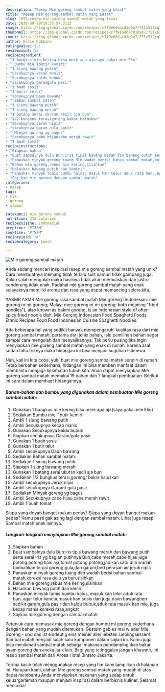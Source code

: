 ```yaml
---
description: "Resep Mie goreng sambal matah yang Lezat"
title: "Resep Mie goreng sambal matah yang Lezat"
slug: 1053-resep-mie-goreng-sambal-matah-yang-lezat
date: 2020-09-28T19:55:57.311Z
image: https://img-global.cpcdn.com/recipes/c7f9e60dac81d9a7/751x532cq70/mie-goreng-sambal-matah-foto-resep-utama.jpg
thumbnail: https://img-global.cpcdn.com/recipes/c7f9e60dac81d9a7/751x532cq70/mie-goreng-sambal-matah-foto-resep-utama.jpg
cover: https://img-global.cpcdn.com/recipes/c7f9e60dac81d9a7/751x532cq70/mie-goreng-sambal-matah-foto-resep-utama.jpg
author: Essie Robbins
ratingvalue: 3.1
reviewcount: 12
recipeingredient:
- "1 bungkus mie kering bisa merk apa ajasaya pakai mie Eko"
- " Bumbu mie 1butir kemiri"
- "1 siung bawang putih"
- "Secukupnya kecap manis"
- "Secukupnya kaldu bubuk"
- "secukupnya Garamgula pasir"
- "1 buah sosis"
- "1 butir telur"
- "secukupnya Daun bawang"
- " Bahan sambal matah"
- "1 siung bawang putih"
- "1 siung bawang merah"
- "1 batang serai ukuran kecil aja bun"
- "1/2 bungkus terasigoreng bakar haluskan"
- "secukupnya Jeruk nipis"
- "secukupnya Garam gula pasir"
- " Minyak goreng yg bagus"
- "Secukupnya cabe hijaucabe merah rawit"
- "1 buah tomat"
recipeinstructions:
- "Siapkan bahan"
- "Buat sambalnya dulu Bun:iris tipis bawang merah dan bawang putih serta serai iris yg bagian putihnya Bun,cabe merah,cabe hijau juga potong potong tipis aja,tomat potong potong,jadikan satu dlm wadah tambahkan terasi goreng,gula,dan garam,beri perasan air jeruk nipis"
- "Panaskan minyak goreng tuang dlm wadah berisi bahan sambal matah,koreksi rasa dulu ya bun.sisihkan"
- "Bahan mie goreng,rebus mie kering,sisihkan"
- "Haluskan bawang putih dan kemiri"
- "Panaskan minyak tumis bumbu halus, masuk kan telur aduk rata bun..agar telur hancur,masuk kan sosis dan juga daun bawangberi sedikit garam,gula pasir dan kaldu bubuk,aduk rata masuk kan mie, juga kecap manis koreksi rasa,angkat"
- "Sajikan mie goreng dengan sambal matah"
categories:
- Resep
tags:
- mie
- goreng
- sambal

katakunci: mie goreng sambal 
nutrition: 215 calories
recipecuisine: Indonesian
preptime: "PT38M"
cooktime: "PT52M"
recipeyield: "4"
recipecategory: Lunch

---
```



![Mie goreng sambal matah](https://img-global.cpcdn.com/recipes/c7f9e60dac81d9a7/751x532cq70/mie-goreng-sambal-matah-foto-resep-utama.jpg)

Anda sedang mencari inspirasi resep mie goreng sambal matah yang unik? Cara membuatnya memang tidak terlalu sulit namun tidak gampang juga. Kalau salah mengolah maka hasilnya tidak akan memuaskan dan justru cenderung tidak enak. Padahal mie goreng sambal matah yang enak selayaknya memiliki aroma dan rasa yang dapat memancing selera kita.

#ASMR ASMR Mie goreng rasa sambal matah Mie goreng (Indonesian: mie goreng or mi goreng; Malay: mee goreng or mi goreng; both meaning &#34;fried noodles&#34;), also known as bakmi goreng, is an Indonesian style of often spicy fried noodle dish. Mie Goreng Indonesian Food Spaghetti Foods Ethnic Recipes Food Food Indonesian Cuisine Spaghetti Noodles.

Ada beberapa hal yang sedikit banyak mempengaruhi kualitas rasa dari mie goreng sambal matah, pertama dari jenis bahan, lalu pemilihan bahan segar sampai cara mengolah dan menyajikannya. Tak perlu pusing jika ingin menyiapkan mie goreng sambal matah yang enak di rumah, karena asal sudah tahu triknya maka hidangan ini bisa menjadi suguhan istimewa.


Nah, kali ini kita coba, yuk, buat mie goreng sambal matah sendiri di rumah. Tetap berbahan sederhana, hidangan ini bisa memberi manfaat dalam membantu menjaga kesehatan tubuh kita. Anda dapat menyiapkan Mie goreng sambal matah memakai 19 bahan dan 7 langkah pembuatan. Berikut ini cara dalam membuat hidangannya.

<!--inarticleads1-->

##### Bahan-bahan dan bumbu yang digunakan dalam pembuatan Mie goreng sambal matah:

1. Gunakan 1 bungkus mie kering bisa merk apa aja(saya pakai mie Eko)
1. Sediakan  Bumbu mie: 1butir kemiri
1. Ambil 1 siung bawang putih
1. Ambil Secukupnya kecap manis
1. Gunakan Secukupnya kaldu bubuk
1. Siapkan secukupnya Garam/gula pasir
1. Gunakan 1 buah sosis
1. Gunakan 1 butir telur
1. Ambil secukupnya Daun bawang
1. Sediakan  Bahan sambal matah:
1. Sediakan 1 siung bawang putih
1. Siapkan 1 siung bawang merah
1. Gunakan 1 batang serai ukuran kecil aja bun
1. Sediakan 1/2 bungkus terasi,goreng/ bakar haluskan
1. Ambil secukupnya Jeruk nipis
1. Ambil secukupnya Garam/ gula pasir
1. Sediakan  Minyak goreng yg bagus
1. Ambil Secukupnya cabe hijau,cabe merah rawit
1. Ambil 1 buah tomat


Siapa yang doyan banget makan pedas? Siapa yang doyan banget makan pedas? Kamu pasti gak asing lagi dengan sambal matah. Lihat juga resep Sambal matah enak lainnya. 

<!--inarticleads2-->

##### Langkah-langkah menyiapkan Mie goreng sambal matah:

1. Siapkan bahan
1. Buat sambalnya dulu Bun:iris tipis bawang merah dan bawang putih serta serai iris yg bagian putihnya Bun,cabe merah,cabe hijau juga potong potong tipis aja,tomat potong potong,jadikan satu dlm wadah tambahkan terasi goreng,gula,dan garam,beri perasan air jeruk nipis
1. Panaskan minyak goreng tuang dlm wadah berisi bahan sambal matah,koreksi rasa dulu ya bun.sisihkan
1. Bahan mie goreng,rebus mie kering,sisihkan
1. Haluskan bawang putih dan kemiri
1. Panaskan minyak tumis bumbu halus, masuk kan telur aduk rata bun..agar telur hancur,masuk kan sosis dan juga daun bawangberi sedikit garam,gula pasir dan kaldu bubuk,aduk rata masuk kan mie, juga kecap manis koreksi rasa,angkat
1. Sajikan mie goreng dengan sambal matah


Petunjuk cara memasak mie goreng dengan bumbu mi goreng sederhana dengan bahan yang mudah ditemukan. Gestern gab es mal wieder Mie Goreng - und das ist eindeutig eins meiner allerliebsten Lieblingsessen! Sambal matah menjadi salah satu komponen dalam sajian ini. Kamu juga bisa menikmati sambal matah sebagai makanan pendamping ikan bakar, ayam goreng dan aneka lauk lain. Bagi yang tetinggalan jangan khawatir, ini resep sambal matah dari Arosa Hotel Bintaro Jakarta. 

Terima kasih telah menggunakan resep yang tim kami tampilkan di halaman ini. Harapan kami, olahan Mie goreng sambal matah yang mudah di atas dapat membantu Anda menyiapkan makanan yang sedap untuk keluarga/teman maupun menjadi inspirasi dalam berbisnis kuliner. Selamat mencoba!
